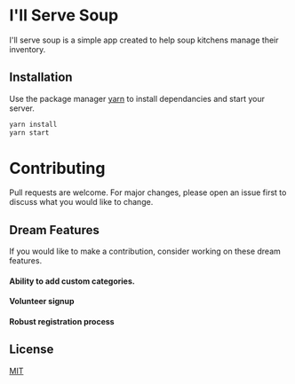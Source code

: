 # I'll Serve Soup

I'll serve soup is a simple app created to help soup kitchens manage their inventory.

## Installation

Use the package manager [yarn](https://yarnpkg.com/en/) to install dependancies and start your server.

```bash
yarn install
yarn start
```

# Contributing

Pull requests are welcome. For major changes, please open an issue first to discuss what you would like to change.

## Dream Features

If you would like to make a contribution, consider working on these dream features.

#### Ability to add custom categories.
#### Volunteer signup
#### Robust registration process

## License
[MIT](https://choosealicense.com/licenses/mit/)
